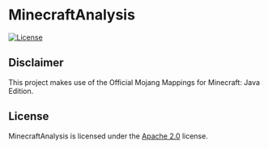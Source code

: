 # MinecraftAnalysis

[![License](https://lxgaming.github.io/badges/License-Apache%202.0-blue.svg)](https://www.apache.org/licenses/LICENSE-2.0)

## Disclaimer
This project makes use of the Official Mojang Mappings for Minecraft: Java Edition.

## License
MinecraftAnalysis is licensed under the [Apache 2.0](https://www.apache.org/licenses/LICENSE-2.0) license.